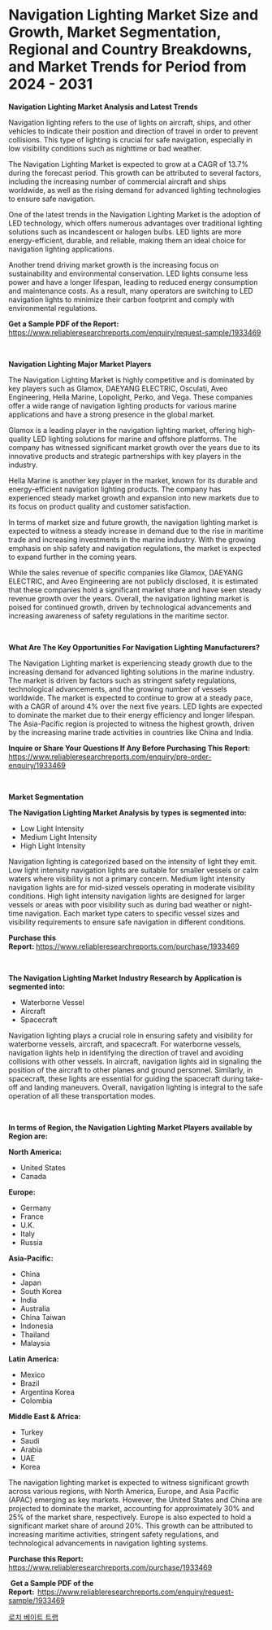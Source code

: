 <p><h1>Navigation Lighting Market Size and Growth, Market Segmentation, Regional and Country Breakdowns, and Market Trends for Period from 2024 -  2031</h1></p><p><strong>Navigation Lighting Market Analysis and Latest Trends</strong></p>
<p><p>Navigation lighting refers to the use of lights on aircraft, ships, and other vehicles to indicate their position and direction of travel in order to prevent collisions. This type of lighting is crucial for safe navigation, especially in low visibility conditions such as nighttime or bad weather.</p><p>The Navigation Lighting Market is expected to grow at a CAGR of 13.7% during the forecast period. This growth can be attributed to several factors, including the increasing number of commercial aircraft and ships worldwide, as well as the rising demand for advanced lighting technologies to ensure safe navigation.</p><p>One of the latest trends in the Navigation Lighting Market is the adoption of LED technology, which offers numerous advantages over traditional lighting solutions such as incandescent or halogen bulbs. LED lights are more energy-efficient, durable, and reliable, making them an ideal choice for navigation lighting applications.</p><p>Another trend driving market growth is the increasing focus on sustainability and environmental conservation. LED lights consume less power and have a longer lifespan, leading to reduced energy consumption and maintenance costs. As a result, many operators are switching to LED navigation lights to minimize their carbon footprint and comply with environmental regulations.</p></p>
<p><strong>Get a Sample PDF of the Report:&nbsp;</strong> <a href="https://www.reliableresearchreports.com/enquiry/request-sample/1933469">https://www.reliableresearchreports.com/enquiry/request-sample/1933469</a></p>
<p>&nbsp;</p>
<p><strong>Navigation Lighting Major Market Players</strong></p>
<p><p>The Navigation Lighting Market is highly competitive and is dominated by key players such as Glamox, DAEYANG ELECTRIC, Osculati, Aveo Engineering, Hella Marine, Lopolight, Perko, and Vega. These companies offer a wide range of navigation lighting products for various marine applications and have a strong presence in the global market.</p><p>Glamox is a leading player in the navigation lighting market, offering high-quality LED lighting solutions for marine and offshore platforms. The company has witnessed significant market growth over the years due to its innovative products and strategic partnerships with key players in the industry.</p><p>Hella Marine is another key player in the market, known for its durable and energy-efficient navigation lighting products. The company has experienced steady market growth and expansion into new markets due to its focus on product quality and customer satisfaction.</p><p>In terms of market size and future growth, the navigation lighting market is expected to witness a steady increase in demand due to the rise in maritime trade and increasing investments in the marine industry. With the growing emphasis on ship safety and navigation regulations, the market is expected to expand further in the coming years.</p><p>While the sales revenue of specific companies like Glamox, DAEYANG ELECTRIC, and Aveo Engineering are not publicly disclosed, it is estimated that these companies hold a significant market share and have seen steady revenue growth over the years. Overall, the navigation lighting market is poised for continued growth, driven by technological advancements and increasing awareness of safety regulations in the maritime sector.</p></p>
<p>&nbsp;</p>
<p><strong>What Are The Key Opportunities For Navigation Lighting Manufacturers?</strong></p>
<p><p>The Navigation Lighting market is experiencing steady growth due to the increasing demand for advanced lighting solutions in the marine industry. The market is driven by factors such as stringent safety regulations, technological advancements, and the growing number of vessels worldwide. The market is expected to continue to grow at a steady pace, with a CAGR of around 4% over the next five years. LED lights are expected to dominate the market due to their energy efficiency and longer lifespan. The Asia-Pacific region is projected to witness the highest growth, driven by the increasing marine trade activities in countries like China and India.</p></p>
<p><strong>Inquire or Share Your Questions If Any Before Purchasing This Report:</strong> <a href="https://www.reliableresearchreports.com/enquiry/pre-order-enquiry/1933469">https://www.reliableresearchreports.com/enquiry/pre-order-enquiry/1933469</a></p>
<p>&nbsp;</p>
<p><strong>Market Segmentation</strong></p>
<p><strong>The Navigation Lighting Market Analysis by types is segmented into:</strong></p>
<p><ul><li>Low Light Intensity</li><li>Medium Light Intensity</li><li>High Light Intensity</li></ul></p>
<p><p>Navigation lighting is categorized based on the intensity of light they emit. Low light intensity navigation lights are suitable for smaller vessels or calm waters where visibility is not a primary concern. Medium light intensity navigation lights are for mid-sized vessels operating in moderate visibility conditions. High light intensity navigation lights are designed for larger vessels or areas with poor visibility such as during bad weather or night-time navigation. Each market type caters to specific vessel sizes and visibility requirements to ensure safe navigation in different conditions.</p></p>
<p><strong>Purchase this Report:&nbsp;</strong><a href="https://www.reliableresearchreports.com/purchase/1933469">https://www.reliableresearchreports.com/purchase/1933469</a></p>
<p>&nbsp;</p>
<p><strong>The Navigation Lighting Market Industry Research by Application is segmented into:</strong></p>
<p><ul><li>Waterborne Vessel</li><li>Aircraft</li><li>Spacecraft</li></ul></p>
<p><p>Navigation lighting plays a crucial role in ensuring safety and visibility for waterborne vessels, aircraft, and spacecraft. For waterborne vessels, navigation lights help in identifying the direction of travel and avoiding collisions with other vessels. In aircraft, navigation lights aid in signaling the position of the aircraft to other planes and ground personnel. Similarly, in spacecraft, these lights are essential for guiding the spacecraft during take-off and landing maneuvers. Overall, navigation lighting is integral to the safe operation of all these transportation modes.</p></p>
<p>&nbsp;</p>
<p><strong>In terms of Region, the Navigation Lighting Market Players available by Region are:</strong></p>
<p>
    <p> <strong> North America: </strong>
        <ul>
            <li>United States</li>
            <li>Canada</li>
        </ul>
        </p> 
    <p> <strong> Europe: </strong>
        <ul>
            <li>Germany</li>
            <li>France</li>
            <li>U.K.</li>
            <li>Italy</li>
            <li>Russia</li>
        </ul>
        </p> 
    <p> <strong> Asia-Pacific: </strong>
        <ul>
            <li>China</li>
            <li>Japan</li>
            <li>South Korea</li>
            <li>India</li>
            <li>Australia</li>
            <li>China Taiwan</li>
            <li>Indonesia</li>
            <li>Thailand</li>
            <li>Malaysia</li>
        </ul>
        </p> 
    <p> <strong> Latin America: </strong>
        <ul>
            <li>Mexico</li>
            <li>Brazil</li>
            <li>Argentina Korea</li>
            <li>Colombia</li>
        </ul>
        </p> 
    <p> <strong> Middle East & Africa: </strong>
        <ul>
            <li>Turkey</li>
            <li>Saudi</li>
            <li>Arabia</li>
            <li>UAE</li>
            <li>Korea</li>
        </ul>
    </p>
    </p>
<p><p>The navigation lighting market is expected to witness significant growth across various regions, with North America, Europe, and Asia Pacific (APAC) emerging as key markets. However, the United States and China are projected to dominate the market, accounting for approximately 30% and 25% of the market share, respectively. Europe is also expected to hold a significant market share of around 20%. This growth can be attributed to increasing maritime activities, stringent safety regulations, and technological advancements in navigation lighting systems.</p></p>
<p><strong>Purchase this Report: </strong><a href="https://www.reliableresearchreports.com/purchase/1933469">https://www.reliableresearchreports.com/purchase/1933469</a></p>
<p>&nbsp;<strong>Get a Sample PDF of the Report:&nbsp;&nbsp;</strong><a href="https://www.reliableresearchreports.com/enquiry/request-sample/1933469">https://www.reliableresearchreports.com/enquiry/request-sample/1933469</a></p>
<p><strong></strong></p>
<p><p><a href="https://github.com/xvz497517413/Market-Research-Report-List-1/blob/main/45892304971.md">로치 베이트 트랩</a></p></p>